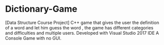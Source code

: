 # Dictionary-Game
[Data Structure Course Project] C++ game that gives the user the definition of a word and let him guess the word , the game has different categories and difficulties and multiple users.
Developed with Visual Studio 2017 IDE
A Console Game with no GUI.
